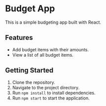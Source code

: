 # Budget App

This is a simple budgeting app built with React. 

## Features
- Add budget items with their amounts.
- View a list of all budget items.

## Getting Started
1. Clone the repository.
2. Navigate to the project directory.
3. Run `npm install` to install dependencies.
4. Run `npm start` to start the application.
